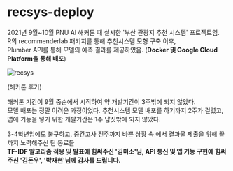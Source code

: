 # recsys-deploy

2021년 9월~10월 PNU AI 해커톤 때 실시한 '부산 관광지 추천 시스템' 프로젝트임.  
R의 recommenderlab 패키지를 통해 추천시스템 모형 구축 이후,  
Plumber API를 통해 모델의 예측 결과를 제공하였음. (**Docker 및 Google Cloud Platform을 통해 배포**)

![recsys](https://user-images.githubusercontent.com/79900437/185565712-dd73ae68-72c9-4bd5-9b2a-2427b1c37f71.gif)

(해커톤 후기)  

해커톤 기간이 9월 중순에서 시작하여 약 개발기간이 3주밖에 되지 않았다.  
모델 배포는 정말 어려운 과정이었다. 추천시스템 모델 배포를 하기까지 2주가 걸렸고,  
앱에 기능을 넣기 위한 개발기간은 1주 남짓밖에 되지 않았다.  

3-4학년임에도 불구하고, 중간고사 전주까지 바쁜 상황 속 에서 결과물 제출을 위해 끝까지 노력해주신 팀 동료들  
**TF-IDF 알고리즘 적용 및 발표에 힘써주신 '김미소'님, API 통신 및 앱 기능 구현에 힘써주신 '김돈우', '박재현'님께 감사를 드립니다.**
